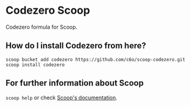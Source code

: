 # Codezero Scoop

Codezero formula for Scoop.

## How do I install Codezero from here?

```
scoop bucket add codezero https://github.com/c6o/scoop-codezero.git
scoop install codezero
```

## For further information about Scoop

`scoop help` or check [Scoop's documentation](https://scoop.sh).
